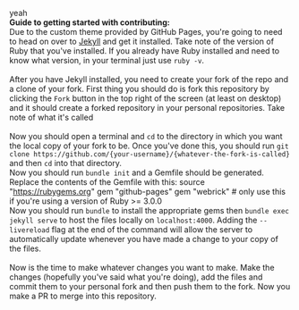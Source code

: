 yeah
<br />
<b>Guide to getting started with contributing:</b><br />
Due to the custom theme provided by GitHub Pages, you're going to need to head on over to <a href="https://jekyllrb.com/docs/installation/">Jekyll</a> and get it installed. Take note of the version of Ruby that you've installed. If you already have Ruby installed and need to know what version, in your terminal just use `ruby -v`.<br />
<br />
After you have Jekyll installed, you need to create your fork of the repo and a clone of your fork. First thing you should do is fork this repository by clicking the `Fork` button in the top right of the screen (at least on desktop) and it should create a forked repository in your personal repositories. Take note of what it's called<br />
<br />
Now you should open a terminal and `cd` to the directory in which you want the local copy of your fork to be. Once you've done this, you should run `git clone https://github.com/{your-username}/{whatever-the-fork-is-called}` and then `cd` into that directory.
<br />
Now you should run `bundle init` and a Gemfile should be generated. Replace the contents of the Gemfile with this:
    source "https://rubygems.org"
    gem "github-pages"
    gem "webrick" # only use this if you're using a version of Ruby >= 3.0.0
<br />
Now you should run `bundle` to install the appropriate gems then `bundle exec jekyll serve` to host the files locally on `localhost:4000`. Adding the `--livereload` flag at the end of the command will allow the server to automatically update whenever you have made a change to your copy of the files.<br />
<br />
Now is the time to make whatever changes you want to make. Make the changes (hopefully you've said what you're doing), add the files and commit them to your personal fork and then push them to the fork. Now you make a PR to merge into this repository.